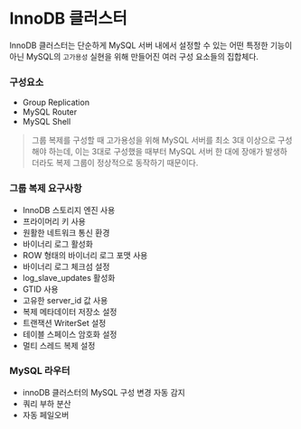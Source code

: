 # InnoDB 클러스터
InnoDB 클러스터는 단순하게 MySQL 서버 내에서 설정할 수 있는 어떤 특정한 기능이 아닌 MySQL의 `고가용성` 실현을 위해 만들어진 여러 구성 요소들의 집합체다.  

### 구성요소
 - Group Replication
 - MySQL Router
 - MySQL Shell

 > 그룹 복제를 구성할 때 고가용성을 위해 MySQL 서버를 최소 3대 이상으로 구성해야 하는데, 이는 3대로 구성했을 때부터 MySQL 서버 한 대에 장애가 발생하더라도 복제 그룹이 정상적으로 동작하기 때문이다.

 
### 그룹 복제 요구사항
 - InnoDB 스토리지 엔진 사용
 - 프라이머리 키 사용
 - 원활한 네트워크 통신 환경
 - 바이너리 로그 활성화
 - ROW 형태의 바이너리 로그 포맷 사용
 - 바이너리 로그 체크섬 설정
 - log_slave_updates 활성화
 - GTID 사용
 - 고유한 server_id 값 사용
 - 복제 메타데이터 저장소 설정
 - 트랜잭션 WriterSet 설정
 - 테이블 스페이스 암호화 설정
 - 멀티 스레드 복제 설정

### MySQL 라우터
 - innoDB 클러스터의 MySQL 구성 변경 자동 감지
 - 쿼리 부하 분산
 - 자동 페일오버